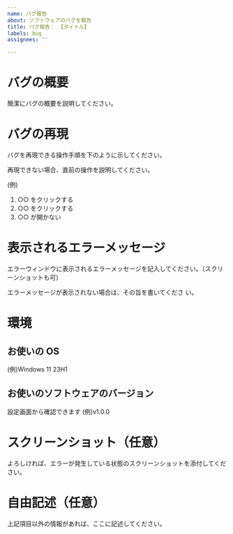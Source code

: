```yaml
---
name: バグ報告
about: ソフトウェアのバグを報告
title: バグ報告： 【タイトル】
labels: bug
assignees: ''

---
```


# バグの概要

簡潔にバグの概要を説明してください。

# バグの再現

バグを再現できる操作手順を下のように示してください。

再現できない場合、直前の操作を説明してください。

(例)

1. ○○ をクリックする
2. ○○ をクリックする
3. ○○ が開かない

# 表示されるエラーメッセージ

エラーウィンドウに表示されるエラーメッセージを記入してください。（スクリーンショットも可）

エラーメッセージが表示されない場合は、その旨を書いてくださ い。

# 環境

## **お使いの OS**

(例)Windows 11 23H1

## **お使いのソフトウェアのバージョン**

設定画面から確認できます
(例)v1.0.0

# スクリーンショット（任意）

よろしければ、エラーが発生している状態のスクリーンショットを添付してください。

# 自由記述（任意）

上記項目以外の情報があれば、ここに記述してください。
